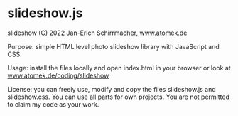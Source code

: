 # slideshow.js

slideshow (C) 2022 Jan-Erich Schirrmacher, www.atomek.de

Purpose: simple HTML level photo slideshow library with JavaScript and CSS.

Usage: install the files locally and open index.html in your browser or look at www.atomek.de/coding/slideshow

License: you can freely use, modify and copy the files slideshow.js and slideshow.css.
You can use all parts for own projects. You are not permitted to claim my code as your work.
